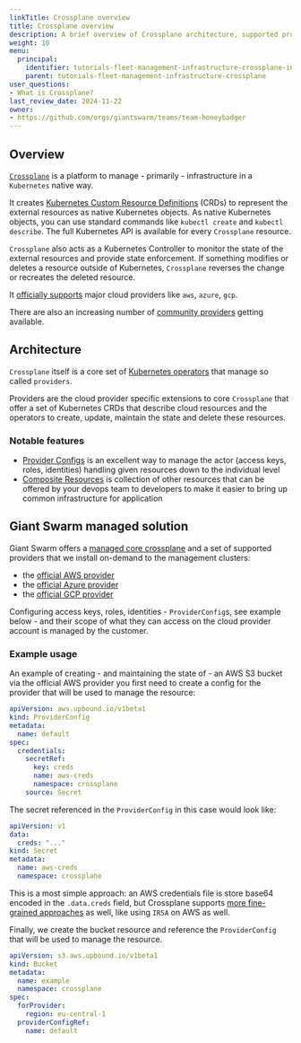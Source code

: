 ```yaml
---
linkTitle: Crossplane overview
title: Crossplane overview
description: A brief overview of Crossplane architecture, supported providers and the main features they offer.
weight: 10
menu:
  principal:
    identifier: tutorials-fleet-management-infrastructure-crossplane-intro
    parent: tutorials-fleet-management-infrastructure-crossplane
user_questions:
- What is Crossplane?
last_review_date: 2024-11-22
owner:
- https://github.com/orgs/giantswarm/teams/team-honeybadger
---
```


## Overview

[`Crossplane`](https://www.crossplane.io/) is a platform to manage - primarily - infrastructure in a `Kubernetes` native way.

It creates [Kubernetes Custom Resource Definitions](https://kubernetes.io/docs/tasks/extend-kubernetes/custom-resources/custom-resource-definitions/) (CRDs) to represent the external resources as native Kubernetes objects. As native Kubernetes objects, you can use standard commands like `kubectl create` and `kubectl describe`. The full Kubernetes API is available for every `Crossplane` resource.

`Crossplane` also acts as a Kubernetes Controller to monitor the state of the external resources and provide state enforcement.
If something modifies or deletes a resource outside of Kubernetes, `Crossplane` reverses the change or recreates the deleted resource.

It [officially supports](https://marketplace.upbound.io/providers?tier=official) major cloud providers like `aws`, `azure`, `gcp`.

There are also an increasing number of [community providers](https://marketplace.upbound.io/providers?tier=community) getting available.

## Architecture

`Crossplane` itself is a core set of [Kubernetes operators](https://kubernetes.io/docs/concepts/extend-kubernetes/operator/) that manage so called `providers`.

Providers are the cloud provider specific extensions to core `Crossplane` that offer a set of Kubernetes CRDs that describe cloud resources and the operators to create, update, maintain the state and delete these resources.

### Notable features

- [Provider Configs](https://docs.crossplane.io/v1.11/concepts/providers/#configuring-providers) is an excellent way to manage the actor (access keys, roles, identities) handling given resources down to the individual level
- [Composite Resources](https://docs.crossplane.io/latest/concepts/composition/) is collection of other resources that can be offered by your devops team to developers to make it easier to bring up common infrastructure for application

## Giant Swarm managed solution

Giant Swarm offers a [managed core crossplane](https://github.com/giantswarm/crossplane/) and a set of
supported providers that we install on-demand to the management clusters:

- the [official AWS provider](https://marketplace.upbound.io/providers/upbound/provider-aws/latest)
- the [official Azure provider](https://marketplace.upbound.io/providers/upbound/provider-azure/latest)
- the [official GCP provider](https://marketplace.upbound.io/providers/upbound/provider-gcp/latest)

Configuring access keys, roles, identities - `ProviderConfig`s, see example below - and their scope of what they can access on the cloud provider account is managed by the customer.

### Example usage

An example of creating - and maintaining the state of - an AWS S3 bucket via the official AWS provider you first need to create a config for the provider that will be used to manage the resource:

```yaml
apiVersion: aws.upbound.io/v1beta1
kind: ProviderConfig
metadata:
  name: default
spec:
  credentials:
    secretRef:
      key: creds
      name: aws-creds
      namespace: crossplane
    source: Secret
```

The secret referenced in the `ProviderConfig` in this case would look like:

```yaml
apiVersion: v1
data:
  creds: "..."
kind: Secret
metadata:
  name: aws-creds
  namespace: crossplane
```

This is a most simple approach: an AWS credentials file is store base64 encoded in the `.data.creds` field, but Crossplane supports [more fine-grained approaches](https://github.com/crossplane-contrib/provider-aws/blob/36ba63a1df442a72934c7ae90ae7f137c0c2cef5/AUTHENTICATION.md) as well, like using `IRSA` on AWS as well.

Finally, we create the bucket resource and reference the `ProviderConfig` that will be used to manage the resource.

```yaml
apiVersion: s3.aws.upbound.io/v1beta1
kind: Bucket
metadata:
  name: example
  namespace: crossplane
spec:
  forProvider:
    region: eu-central-1
  providerConfigRef:
    name: default
```
